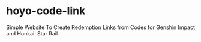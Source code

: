 # hoyo-code-link
Simple Website To Create Redemption Links from Codes for Genshin Impact and Honkai: Star Rail
